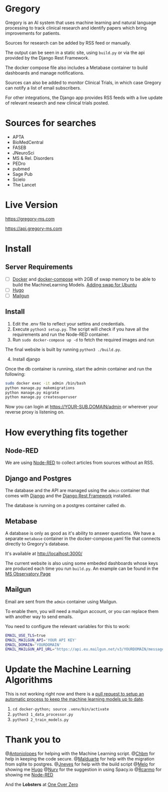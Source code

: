 # Gregory

Gregory is an AI system that uses machine learning and natural language processing to track
clinical research and identify papers which bring improvements for patients.

Sources for research can be added by RSS feed or manually. 

The output can be seen in a static site, using `build.py` or via the api provided by the Django Rest Framework.

The docker compose file also includes a Metabase container to build dashboards and manage notifications. 

Sources can also be added to monitor Clinical Trials, in which case Gregory can notify a list of email subscribers.

For other integrations, the Django app provides RSS feeds with a live update of relevant research and new clinical trials posted.

# Sources for searches

- APTA
- BioMedCentral
- FASEB
- JNeuroSci
- MS & Rel. Disorders
- PEDro
- pubmed
- Sage Pub
- Scielo
- The Lancet

# Live Version

<https://gregory-ms.com>

<https://api.gregory-ms.com>

# Install

## Server Requirements

- [ ] [Docker](https://www.docker.com/) and [docker-compose](https://docs.docker.com/compose/) with 2GB of swap memory to be able to build the MachineLearning Models. [Adding swap for Ubuntu](https://www.digitalocean.com/community/tutorials/how-to-add-swap-space-on-ubuntu-20-04)
- [ ] [Hugo](https://gohugo.io/)
- [ ] [Mailgun](https://www.mailgun.com/)

## Install

1. Edit the .env file to reflect your settins and credentials.
2. Execute `python3 setup.py`. The script will check if you have all the requirements and run the Node-RED container.
3. Run `sudo docker-compose up -d` to fetch the required images and run

The final website is built by running `python3 ./build.py`.

4. Install django

Once the db container is running, start the admin container and run the following:

```bash
sudo docker exec -it admin /bin/bash
python manage.py makemigrations
python manage.py migrate
python manage.py createsuperuser
```

Now you can login at <https://YOUR-SUB.DOMAIN/admin> or wherever your reverse proxy is listening on.

# How everything fits together

## Node-RED

We are using [Node-RED](https://nodered.org/) to collect articles from sources without an RSS.

## Django and Postgres

The database and the API are managed using the `admin` container that comes with [Django](https://www.djangoproject.com/) and the [Django Rest Framework](https://www.django-rest-framework.org/) installed.

The database is running on a postgres container called `db`.

## Metabase

A database is only as good as it's ability to answer questions. We have a separate `metabase` container in the docker-compose.yaml file that connects directly to Gregory's database.

It's available at <http://localhost:3000/>

The current website is also using some embeded dashboards whose keys are produced each time you run `build.py`. An example can be found in the [MS Observatory Page](https://gregory-ms.com/observatory/)

## Mailgun

Email are sent from the `admin`  container using Mailgun.

To enable them, you will need a mailgun account, or you can replace them with another way to send emails.

You need to configure the relevant variables for this to work:

```bash
EMAIL_USE_TLS=true
EMAIL_MAILGUN_API='YOUR API KEY'
EMAIL_DOMAIN='YOURDOMAIN'
EMAIL_MAILGUN_API_URL="https://api.eu.mailgun.net/v3/YOURDOMAIN/messages"
```

# Update the Machine Learning Algorithms

This is not working right now  and there is a [pull request to setup an automatic process to keep the machine learning models up to date](https://github.com/brunoamaral/gregory/pull/110).

1. `cd docker-python; source .venv/bin/activate`
2. `python3 1_data_processor.py`
3. `python3 2_train_models.py`

# Thank you to

@[Antoniolopes](https://github.com/antoniolopes) for helping with the Machine Learning script.
@[Chbm](https://github.com/chbm) for help in keeping the code secure.
@[Malduarte](https://github.com/malduarte) for help with the migration from sqlite to postgres.
@[Jneves](https://github.com/jneves) for help with the build script
@[Melo](https://github.com/melo) for showing me [Hugo](https://github.com/gohugoio/hugo)
@[Nurv](https://github.com/nurv) for the suggestion in using Spacy.io
@[Rcarmo](https://github.com/rcarmo) for showing me [Node-RED](https://github.com/node-red/node-red)

And the **Lobsters** at [One Over Zero](https://github.com/oneoverzero)
